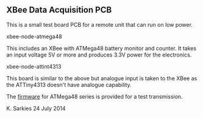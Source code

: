XBee Data Acquisition PCB
-------------------------

This is a small test board PCB for a remote unit that can run on low power.

xbee-node-atmega48

This includes an XBee with ATMega48 battery monitor and counter. It takes an
input voltage 5V or more and produces 3.3V power for the electronics.

xbee-node-attint4313

This board is similar to the above but analogue input is taken to the XBee as
the ATTiny4313 doesn't have analogue capability.

The [firmware](https://github.com/ksarkies/XBee-Acquisition/tree/master/XBee-node-example-M168) for ATMega48 series is provided for a test transmission.

K. Sarkies
24 July 2014

